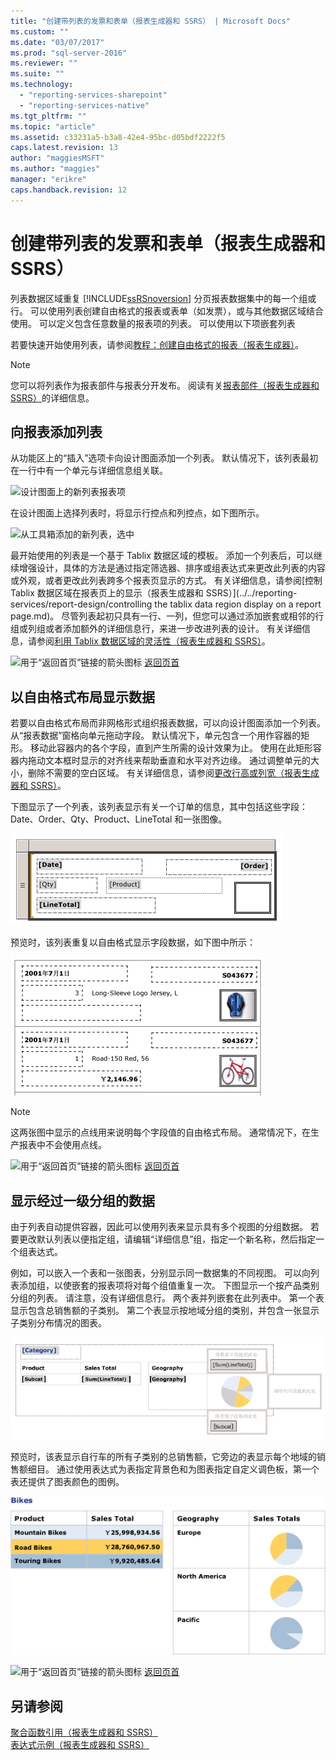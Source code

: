 ```yaml
---
title: "创建带列表的发票和表单（报表生成器和 SSRS） | Microsoft Docs"
ms.custom: ""
ms.date: "03/07/2017"
ms.prod: "sql-server-2016"
ms.reviewer: ""
ms.suite: ""
ms.technology: 
  - "reporting-services-sharepoint"
  - "reporting-services-native"
ms.tgt_pltfrm: ""
ms.topic: "article"
ms.assetid: c33231a5-b3a8-42e4-95bc-d05bdf2222f5
caps.latest.revision: 13
author: "maggiesMSFT"
ms.author: "maggies"
manager: "erikre"
caps.handback.revision: 12
---
```

# 创建带列表的发票和表单（报表生成器和 SSRS）
  列表数据区域重复 [!INCLUDE[ssRSnoversion](../../includes/ssrsnoversion-md.md)] 分页报表数据集中的每一个组或行。 可以使用列表创建自由格式的报表或表单（如发票），或与其他数据区域结合使用。 可以定义包含任意数量的报表项的列表。 可以使用以下项嵌套列表  
  
 若要快速开始使用列表，请参阅[教程：创建自由格式的报表（报表生成器）](../../reporting-services/tutorial-creating-a-free-form-report-report-builder.md)。  
  
> [!NOTE]  
>  您可以将列表作为报表部件与报表分开发布。 阅读有关[报表部件（报表生成器和 SSRS）](../../reporting-services/report-design/report-parts-report-builder-and-ssrs.md)的详细信息。  
  
##  <a name="AddingList"></a> 向报表添加列表  
 从功能区上的“插入”选项卡向设计图面添加一个列表。 默认情况下，该列表最初在一行中有一个单元与详细信息组关联。  
  
 ![设计图面上的新列表报表项](../../reporting-services/report-design/media/rs-listtemplatenew.png "设计图面上的新列表报表项")  
  
 在设计图面上选择列表时，将显示行控点和列控点，如下图所示。  
  
 ![从工具箱添加的新列表，选中](../../reporting-services/report-design/media/rs-listtemplatenewselected.png "从工具箱添加的新列表，选中")  
  
 最开始使用的列表是一个基于 Tablix 数据区域的模板。 添加一个列表后，可以继续增强设计，具体的方法是通过指定筛选器、排序或组表达式来更改此列表的内容或外观，或者更改此列表跨多个报表页显示的方式。 有关详细信息，请参阅[控制 Tablix 数据区域在报表页上的显示（报表生成器和 SSRS）](../../reporting-services/report-design/controlling the tablix data region display on a report page.md)。 尽管列表起初只具有一行、一列，但您可以通过添加嵌套或相邻的行组或列组或者添加额外的详细信息行，来进一步改进列表的设计。 有关详细信息，请参阅[利用 Tablix 数据区域的灵活性（报表生成器和 SSRS）](../../reporting-services/report-design/exploring-the-flexibility-of-a-tablix-data-region-report-builder-and-ssrs.md)。  
  
 ![用于“返回首页”链接的箭头图标](../../analysis-services/instances/media/uparrow16x16.png "用于“返回首页”链接的箭头图标") [返回页首](#BackToTop)  
  
##  <a name="DisplayingLayout"></a> 以自由格式布局显示数据  
 若要以自由格式布局而非网格形式组织报表数据，可以向设计图面添加一个列表。 从“报表数据”窗格向单元拖动字段。 默认情况下，单元包含一个用作容器的矩形。 移动此容器内的各个字段，直到产生所需的设计效果为止。 使用在此矩形容器内拖动文本框时显示的对齐线来帮助垂直和水平对齐边缘。 通过调整单元的大小，删除不需要的空白区域。 有关详细信息，请参阅[更改行高或列宽（报表生成器和 SSRS）](../../reporting-services/report-design/change-row-height-or-column-width-report-builder-and-ssrs.md)。  
  
 下图显示了一个列表，该列表显示有关一个订单的信息，其中包括这些字段：Date、Order、Qty、Product、LineTotal 和一张图像。  
  
 ![设计视图中的列表，有 4 个字段和一个图像](../../reporting-services/report-design/media/rs-basiclistformdesign.gif "设计视图中的列表，有 4 个字段和一个图像")  
  
 预览时，该列表重复以自由格式显示字段数据，如下图中所示：  
  
 ![具有 4 个字段和一个图像的列表的预览](../../reporting-services/report-design/media/rs-basiclistformpreview.gif "具有 4 个字段和一个图像的列表的预览")  
  
> [!NOTE]  
>  这两张图中显示的点线用来说明每个字段值的自由格式布局。 通常情况下，在生产报表中不会使用点线。  
  
 ![用于“返回首页”链接的箭头图标](../../analysis-services/instances/media/uparrow16x16.png "用于“返回首页”链接的箭头图标") [返回页首](#BackToTop)  
  
##  <a name="DisplayingGrouping"></a> 显示经过一级分组的数据  
 由于列表自动提供容器，因此可以使用列表来显示具有多个视图的分组数据。 若要更改默认列表以便指定组，请编辑“详细信息”组，指定一个新名称，然后指定一个组表达式。  
  
 例如，可以嵌入一个表和一张图表，分别显示同一数据集的不同视图。 可以向列表添加组，以使嵌套的报表项将对每个组值重复一次。 下图显示一个按产品类别分组的列表。 请注意，没有详细信息行。 两个表并列嵌套在此列表中。 第一个表显示包含总销售额的子类别。 第二个表显示按地域分组的类别，并包含一张显示子类别分布情况的图表。  
  
 ![具有两个表（其中一个表带有嵌套图表）的列表](../../reporting-services/report-design/media/rs-basiclistgroupdesign.gif "具有两个表（其中一个表带有嵌套图表）的列表")  
  
 预览时，该表显示自行车的所有子类别的总销售额，它旁边的表显示每个地域的销售额细目。 通过使用表达式为表指定背景色和为图表指定自定义调色板，第一个表还提供了图表颜色的图例。  
  
 ![两个表（其中一个表带有嵌套图表）的预览](../../reporting-services/report-design/media/rs-basiclistgrouppreview.gif "两个表（其中一个表带有嵌套图表）的预览")  
  
 ![用于“返回首页”链接的箭头图标](../../analysis-services/instances/media/uparrow16x16.png "用于“返回首页”链接的箭头图标") [返回页首](#BackToTop)  
  
## 另请参阅  
 [聚合函数引用（报表生成器和 SSRS）](../../reporting-services/report-design/aggregate-functions-reference-report-builder-and-ssrs.md)   
 [表达式示例（报表生成器和 SSRS）](../../reporting-services/report-design/expression-examples-report-builder-and-ssrs.md)  
  
  
